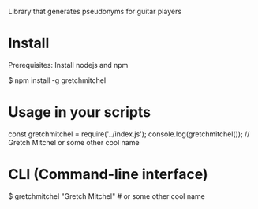 Library that generates pseudonyms for guitar players

# Install

Prerequisites: Install nodejs and npm

  $ npm install -g gretchmitchel

# Usage in your scripts

  const gretchmitchel = require('../index.js');
  console.log(gretchmitchel()); // Gretch Mitchel or some other cool name


# CLI (Command-line interface)

  $ gretchmitchel 
  "Gretch Mitchel" # or some other cool name
